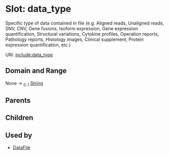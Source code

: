 
# Slot: data_type


Specific type of data contained in file (e.g. Aligned reads, Unaligned reads, SNV, CNV, Gene fusions, Isoform expression, Gene expression quantification, Structural variations, Cytokine profiles, Operation reports, Pathology reports, Histology images, Clinical supplement, Protein expression quantification, etc.)

URI: [include:data_type](https://w3id.org/include/data_type)


## Domain and Range

None &#8594;  <sub>0..1</sub> [String](types/String.md)

## Parents


## Children


## Used by

 * [DataFile](DataFile.md)
